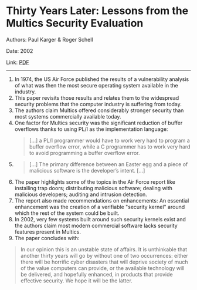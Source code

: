 # Thirty Years Later: Lessons from the Multics Security Evaluation


Authors: Paul Karger & Roger Schell

Date: 2002

Link: [PDF](https://www.acsac.org/2002/papers/classic-multics.pdf)

-----

1. In 1974, the US Air Force published the results of a vulnerability analysis of what was then the most secure operating system available in the industry.
2. This paper revisits those results and relates them to the widespread security problems that the computer industry is suffering from today.
3. The authors claim Multics offered considerably stronger security than most systems commercially available today.
4. One factor for Multics security was the significant reduction of buffer overflows thanks to using PL/I as the implementation language:
    > […] a PL/I programmer would have to work very hard to program a buffer overflow error, while a C programmer has to work very hard to avoid programming a buffer overflow error.
6. > […] The primary difference between an Easter egg and a piece of malicious software is the developer’s intent. […]
7. The paper highlights some of the topics in the Air Force report like installing trap doors; distributing malicious software; dealing with malicious developers; auditing and intrusion detection.
8. The report also made recommendations on enhancements: An essential enhancement was the creation of a verifiable "security kernel" around which the rest of the system could be built.
9. In 2002, very few systems built around such security kernels exist and the authors claim most modern commercial software lacks security features present in Multics.
10. The paper concludes with:
> In our opinion this is an unstable state of affairs. It is unthinkable that another thirty years will go by without one of two occurrences: either there will be horrific cyber disasters that will deprive society of much of the value computers can provide, or the available technology will be delivered, and hopefully enhanced, in products that provide effective security. We hope it will be the latter.  